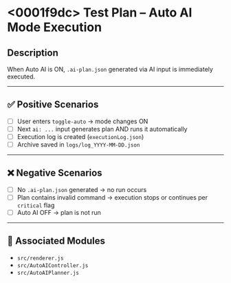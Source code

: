 # <0001f9dc> Test Plan – Auto AI Mode Execution

## Description
When Auto AI is ON, `.ai-plan.json` generated via AI input is immediately executed.

---

## ✅ Positive Scenarios

- [ ] User enters `toggle-auto` → mode changes ON
- [ ] Next `ai: ...` input generates plan AND runs it automatically
- [ ] Execution log is created (`executionLog.json`)
- [ ] Archive saved in `logs/log_YYYY-MM-DD.json`

---

## ❌ Negative Scenarios

- [ ] No `.ai-plan.json` generated → no run occurs
- [ ] Plan contains invalid command → execution stops or continues per `critical` flag
- [ ] Auto AI OFF → plan is not run

---

## 🧪 Associated Modules

- `src/renderer.js`
- `src/AutoAIController.js`
- `src/AutoAIPlanner.js`
